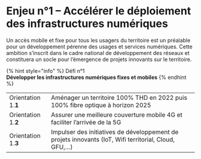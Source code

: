 # Enjeu n°1 – Accélérer le déploiement des infrastructures numériques

Un accès mobile et fixe pour tous les usagers du territoire est un préalable pour un développement pérenne des usages et services numériques. Cette ambition s’inscrit dans le cadre national de développement des réseaux et constituera un socle pour l’émergence de projets innovants sur le territoire.

{% hint style="info" %}
Défi n°1  
**Développer les infrastructures numériques fixes et mobiles**
{% endhint %}

|  |  |
| :--- | :--- |
| Orientation 1.**1** | Aménager un territoire 100% THD en 2022 puis 100% fibre optique à horizon 2025 |
| Orientation 1.**2** | Assurer une meilleure couverture mobile 4G et faciliter l’arrivée de la 5G |
| Orientation 1.**3** | Impulser des initiatives de développement de projets innovants \(IoT, Wifi territorial, Cloud, GFU,…\) |

